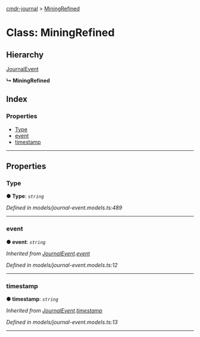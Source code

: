 [cmdr-journal](../README.md) > [MiningRefined](../classes/miningrefined.md)



# Class: MiningRefined

## Hierarchy


 [JournalEvent](journalevent.md)

**↳ MiningRefined**







## Index

### Properties

* [Type](miningrefined.md#type)
* [event](miningrefined.md#event)
* [timestamp](miningrefined.md#timestamp)



---
## Properties
<a id="type"></a>

###  Type

**●  Type**:  *`string`* 

*Defined in models/journal-event.models.ts:489*





___

<a id="event"></a>

###  event

**●  event**:  *`string`* 

*Inherited from [JournalEvent](journalevent.md).[event](journalevent.md#event)*

*Defined in models/journal-event.models.ts:12*





___

<a id="timestamp"></a>

###  timestamp

**●  timestamp**:  *`string`* 

*Inherited from [JournalEvent](journalevent.md).[timestamp](journalevent.md#timestamp)*

*Defined in models/journal-event.models.ts:13*





___


